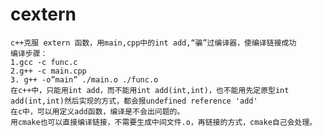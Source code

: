 # cextern
    c++克服 extern 函数，用main,cpp中的int add,“骗”过编译器，使编译链接成功 
    编译步骤：
    1.gcc -c func.c 
    2.g++ -c main.cpp 
    3. g++ -o”main” ./main.o ./func.o
    在c++中，只能用int add，而不能用int add(int,int)，也不能用先定原型int add(int,int)然后实现的方式，都会报undefined reference 'add'
    在c中，可以用定义add函数，编译是不会出问题的。
    用cmake也可以直接编译链接，不需要生成中间文件.o，再链接的方式，cmake自己会处理。
